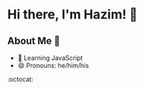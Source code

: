# Hi there, I'm Hazim! 👋

<!-- /![Banner Image](your_banner_image_url_here) -->

## About Me 🚀

<!--
I'm a passionate **[Your Job Title / Developer Role]** with experience in **[technologies you're proficient in]**. I love tackling complex problems, learning new skills, and collaborating with diverse teams to create innovative solutions.
-->

<!-- - 💻 I’m currently working through Codeworks 🥾⛺️ pre-course material. -->
- 📖 Learning JavaScript
- 😄 Pronouns: he/him/his


<!--
- 🌱 Currently learning: **[new technologies or skills you're currently learning]**
- 🔭 Working on: **[current projects or side-projects]**
- 🌍 Languages: **[programming languages and human languages you speak]**
- 📫 How to reach me: **[your email address or other contact information]**
- ⚡ Fun fact: **[a fun fact about yourself]**
-->

<!--
## My Skills 🧠

\![HTML](https://img.shields.io/badge/-HTML-E34F26?style=flat-square&logo=html5&logoColor=white)
\![CSS](https://img.shields.io/badge/-CSS-1572B6?style=flat-square&logo=css3&logoColor=white)
\![JavaScript](https://img.shields.io/badge/-JavaScript-F7DF1E?style=flat-square&logo=javascript&logoColor=black)
\![React](https://img.shields.io/badge/-React-61DAFB?style=flat-square&logo=react&logoColor=black)
\![Node.js](https://img.shields.io/badge/-Node.js-339933?style=flat-square&logo=node.js&logoColor=white)
-->
<!--
\*Replace the above skill badges with your own skills and expertise. To create more badges, use [checkout this repo](https://github.com/alexandresanlim/Badges4-README.md-Profile).*

## Featured Projects 💻

### [Project 1 Title](project_1_link)

\![Project 1 Screenshot](project_1_screenshot_url)

**[Project 1 Title]** is a **[brief project description]** built with **[technologies used]**. This project demonstrates my ability to **[skills demonstrated by the project]**. You can check out the repository [here](project_1_repository_link).

### [Project 2 Title](project_2_link)

\![Project 2 Screenshot](project_2_screenshot_url)

**[Project 2 Title]** is a **[brief project description]** built with **[technologies used]**. This project showcases my skills in **[skills demonstrated by the project]**. You can check out the repository [here](project_2_repository_link).

## Get in Touch 📬

- **[Personal Website / Blog]**(your_website_or_blog_link)
- **[LinkedIn]**(your_linkedin_profile_link)
- **[Twitter]**(your_twitter_profile_link) -->


:octocat:


<!--
**hazim/hazim** is a ✨ _special_ ✨ repository because its `README.md` (this file) appears on your GitHub profile.

Here are some ideas to get you started:

- 🔭 I’m currently working on ...
- 🌱 I’m currently learning ...
- 👯 I’m looking to collaborate on ...
- 🤔 I’m looking for help with ...
- 💬 Ask me about ...
- 📫 How to reach me: ...
- 😄 Pronouns: ...
- ⚡ Fun fact: ...
-->
